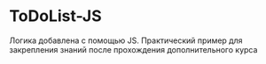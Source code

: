 # ToDoList-JS
Логика добавлена с помощью JS. Практический пример для закрепления знаний после прохождения дополнительного курса
